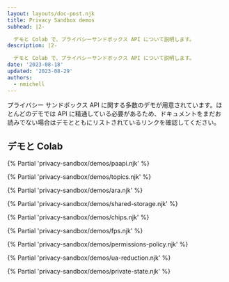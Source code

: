 ```yaml
---
layout: layouts/doc-post.njk
title: Privacy Sandbox demos
subhead: |2-

  デモと Colab で、プライバシーサンドボックス API について説明します。
description: |2-

  デモと Colab で、プライバシーサンドボックス API について説明します。
date: '2023-08-18'
updated: '2023-08-29'
authors:
  - nmichell
---
```


プライバシー サンドボックス API に関する多数のデモが用意されています。ほとんどのデモでは API に精通している必要があるため、ドキュメントをまだお読みでない場合はデモとともにリストされているリンクを確認してください。

<p></p>

## デモと Colab

{% Partial 'privacy-sandbox/demos/paapi.njk' %}

{% Partial 'privacy-sandbox/demos/topics.njk' %}

{% Partial 'privacy-sandbox/demos/ara.njk' %}

{% Partial 'privacy-sandbox/demos/shared-storage.njk' %}

{% Partial 'privacy-sandbox/demos/chips.njk' %}

{% Partial 'privacy-sandbox/demos/fps.njk' %}

{% Partial 'privacy-sandbox/demos/permissions-policy.njk' %}

{% Partial 'privacy-sandbox/demos/ua-reduction.njk' %}

{% Partial 'privacy-sandbox/demos/private-state.njk' %}
